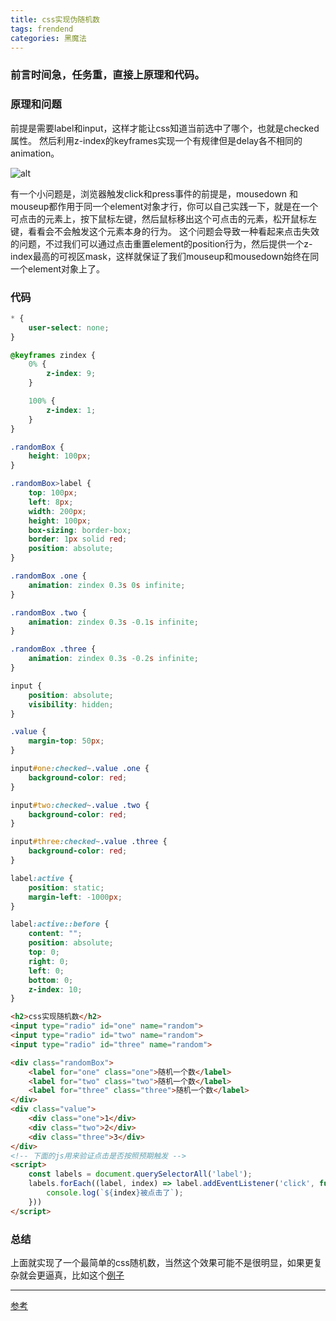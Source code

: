 ```yaml
---
title: css实现伪随机数
tags: frendend
categories: 黑魔法
---
```


### 前言时间急，任务重，直接上原理和代码。

### 原理和问题
前提是需要label和input，这样才能让css知道当前选中了哪个，也就是checked属性。
然后利用z-index的keyframes实现一个有规律但是delay各不相同的animation。

![alt](https://res.cloudinary.com/css-tricks/image/upload/c_scale,w_400,f_auto,q_auto/v1571697450/random-01_tavjbx.gif)

有一个小问题是，浏览器触发click和press事件的前提是，mousedown 和 mouseup都作用于同一个element对象才行，你可以自己实践一下，就是在一个可点击的元素上，按下鼠标左键，然后鼠标移出这个可点击的元素，松开鼠标左键，看看会不会触发这个元素本身的行为。
这个问题会导致一种看起来点击失效的问题，不过我们可以通过点击重置element的position行为，然后提供一个z-index最高的可视区mask，这样就保证了我们mouseup和mousedown始终在同一个element对象上了。

### 代码

```css
* {
    user-select: none;
}

@keyframes zindex {
    0% {
        z-index: 9;
    }

    100% {
        z-index: 1;
    }
}

.randomBox {
    height: 100px;
}

.randomBox>label {
    top: 100px;
    left: 8px;
    width: 200px;
    height: 100px;
    box-sizing: border-box;
    border: 1px solid red;
    position: absolute;
}

.randomBox .one {
    animation: zindex 0.3s 0s infinite;
}

.randomBox .two {
    animation: zindex 0.3s -0.1s infinite;
}

.randomBox .three {
    animation: zindex 0.3s -0.2s infinite;
}

input {
    position: absolute;
    visibility: hidden;
}

.value {
    margin-top: 50px;
}

input#one:checked~.value .one {
    background-color: red;
}

input#two:checked~.value .two {
    background-color: red;
}

input#three:checked~.value .three {
    background-color: red;
}

label:active {
    position: static;
    margin-left: -1000px;
}

label:active::before {
    content: "";
    position: absolute;
    top: 0;
    right: 0;
    left: 0;
    bottom: 0;
    z-index: 10;
}
```

```html
<h2>css实现随机数</h2>
<input type="radio" id="one" name="random">
<input type="radio" id="two" name="random">
<input type="radio" id="three" name="random">

<div class="randomBox">
    <label for="one" class="one">随机一个数</label>
    <label for="two" class="two">随机一个数</label>
    <label for="three" class="three">随机一个数</label>
</div>
<div class="value">
    <div class="one">1</div>
    <div class="two">2</div>
    <div class="three">3</div>
</div>
<!-- 下面的js用来验证点击是否按照预期触发 -->
<script>
    const labels = document.querySelectorAll('label');
    labels.forEach((label, index) => label.addEventListener('click', function (e) {
        console.log(`${index}被点击了`);  
    }))
</script>
```

### 总结

上面就实现了一个最简单的css随机数，当然这个效果可能不是很明显，如果更复杂就会更逼真，比如这个[例子](https://codepen.io/alvaromontoro/pen/BaaBYyz)


-------

[参考](https://css-tricks.com/are-there-random-numbers-in-css/)



